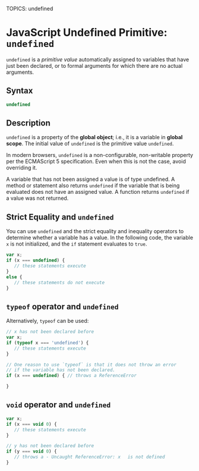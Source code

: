 TOPICS: undefined

# JavaScript Undefined Primitive: `undefined`

`undefined` is a *primitive value* automatically assigned to variables that have just been declared,
or to formal arguments for which there are no actual arguments.

## Syntax

```javascript
undefined
```

## Description

`undefined` is a property of the **global object**; i.e., it is a variable in **global scope**.
The initial value of `undefined` is the primitive value `undefined`.

In modern browsers, `undefined` is a non-configurable, non-writable property per the ECMAScript 5
specification. Even when this is not the case, avoid overriding it.

A variable that has not been assigned a value is of type undefined. A method or statement also
returns `undefined` if the variable that is being evaluated does not have an assigned value.
A function returns `undefined` if a value was not returned.

## Strict Equality and `undefined`

You can use `undefined` and the strict equality and inequality operators to determine whether a
variable has a value. In the following code, the variable `x` is not initialized, and the `if` statement
evaluates to `true`.

```javascript
var x;
if (x === undefined) {
   // these statements execute
}
else {
   // these statements do not execute
}
```

## `typeof` operator and `undefined`

Alternatively, `typeof` can be used:

```javascript
// x has not been declared before
var x;
if (typeof x === 'undefined') {
   // these statements execute
}

// One reason to use `typeof` is that it does not throw an error
// if the variable has not been declared.
if (x === undefined) { // throws a ReferenceError

}
```

## `void` operator and `undefined`

```javascript
var x;
if (x === void 0) {
   // these statements execute
}

// y has not been declared before
if (y === void 0) {
   // throws a - Uncaught ReferenceError: x　 is not defined
}
```
